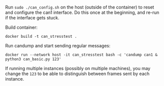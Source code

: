 Run `sudo ./can_config.sh` on the host (outside of the container) to reset and configure the can1 interface. Do this once at the beginning, and re-run if the interface gets stuck.

Build container:
```
docker build -t can_stresstest .
```

Run candump and start sending regular messages:
```
docker run --network host -it can_stresstest bash -c 'candump can1 & python3 can_basic.py 123'
```

If running multiple instances (possibly on multiple machines), you may change the `123` to be able to distinguish between frames sent by each instance.

